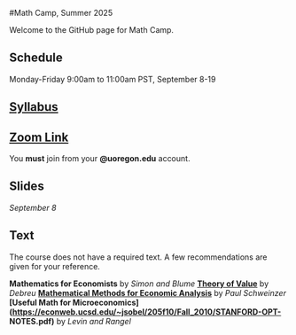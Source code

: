 #Math Camp, Summer 2025

Welcome to the GitHub page for Math Camp.

## Schedule

Monday-Friday 9:00am to 11:00am PST, September 8-19

## [Syllabus]()

## [Zoom Link](https://uoregon.zoom.us/j/91841648894)

You **must** join from your **@uoregon.edu** account.

## Slides

*September 8*

## Text

The course does not have a required text. A few recommendations are given for 
your reference.

**Mathematics for Economists** by *Simon and Blume*
**[Theory of 
Value](https://cowles.yale.edu/sites/default/files/2022-09/m17-all.pdf)** by 
*Debreu*
**[Mathematical Methods for Economic 
Analysis](https://www.academia.edu/download/45581958/mathnotes.pdf)** by *Paul 
Schweinzer*
**[Useful Math for 
Microeconomics](https://econweb.ucsd.edu/~jsobel/205f10/Fall_2010/STANFORD-OPT-
NOTES.pdf)** by *Levin and Rangel*
